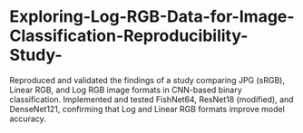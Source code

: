 # Exploring-Log-RGB-Data-for-Image-Classification-Reproducibility-Study-
Reproduced and validated the findings of a study comparing JPG (sRGB), Linear RGB, and Log RGB image formats in CNN-based binary classification. Implemented and tested FishNet64, ResNet18 (modified), and DenseNet121, confirming that Log and Linear RGB formats improve model accuracy.
